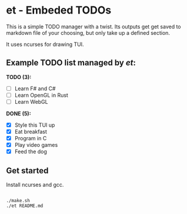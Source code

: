 # et - Embeded TODOs

This is a simple TODO manager with a twist.
Its outputs get get saved to markdown file of your choosing, but only take up a defined section.

It uses ncurses for drawing TUI.


## Example TODO list managed by *et*:

<!-- TODOS -->

**TODO (3):**

- [ ] Learn F# and C#
- [ ] Learn OpenGL in Rust
- [ ] Learn WebGL

**DONE (5):**

- [x] Style this TUI up
- [x] Eat breakfast
- [x] Program in C
- [x] Play video games
- [x] Feed the dog
<!-- ENDTODOS -->

## Get started

Install ncurses and gcc.

```console

./make.sh
./et README.md

```
